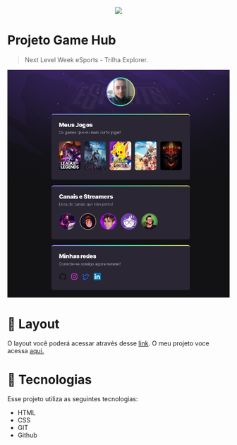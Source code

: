 <p align="center">
<img src="https://user-images.githubusercontent.com/75036802/189951695-c6e6a38b-5f59-44cb-9c95-7c3b57e8bfb7.png"
p>

#  Projeto Game Hub

> Next Level Week eSports - Trilha Explorer.

![preview](./.github/preview.png)

# 🔖 Layout

O layout você poderá acessar através desse [link](https://www.figma.com/community/file/1150897317533332617). O meu projeto voce acessa [aqui.](https://thiagodarruda.github.io/NLW-Esports-Rocketseat/)

# 🚀 Tecnologias

Esse projeto utiliza as seguintes tecnologias:

- HTML
- CSS
- GIT
- Github
